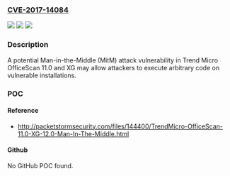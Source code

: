 ### [CVE-2017-14084](https://cve.mitre.org/cgi-bin/cvename.cgi?name=CVE-2017-14084)
![](https://img.shields.io/static/v1?label=Product&message=Trend%20Micro%20OfficeScan&color=blue)
![](https://img.shields.io/static/v1?label=Version&message=n%2Fa&color=blue)
![](https://img.shields.io/static/v1?label=Vulnerability&message=Man-in-the-Middle%20(MitM)%20RCE&color=brighgreen)

### Description

A potential Man-in-the-Middle (MitM) attack vulnerability in Trend Micro OfficeScan 11.0 and XG may allow attackers to execute arbitrary code on vulnerable installations.

### POC

#### Reference
- http://packetstormsecurity.com/files/144400/TrendMicro-OfficeScan-11.0-XG-12.0-Man-In-The-Middle.html

#### Github
No GitHub POC found.

